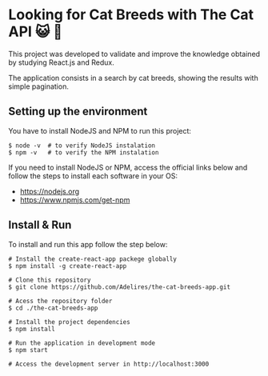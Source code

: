 # Looking for Cat Breeds with The Cat API :smiley_cat: :feet:

This project was developed to validate and improve the knowledge obtained by studying React.js and Redux.

The application consists in a search by cat breeds, showing the results with simple pagination.

## Setting up the environment

You have to install NodeJS and NPM to run this project:

```
$ node -v  # to verify NodeJS instalation
$ npm -v   # to verify the NPM instalation
```

If you need to install NodeJS or NPM, access the official links below and follow the steps to install each software in your OS:
- https://nodejs.org
- https://www.npmjs.com/get-npm

## Install & Run

To install and run this app follow the step below:

```
# Install the create-react-app packege globally
$ npm install -g create-react-app

# Clone this repository
$ git clone https://github.com/Adelires/the-cat-breeds-app.git

# Acess the repository folder
$ cd ./the-cat-breeds-app

# Install the project dependencies
$ npm install

# Run the application in development mode
$ npm start

# Access the development server in http://localhost:3000
````